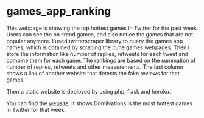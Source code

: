 # games_app_ranking

This webpage is showing the top hottest games in Twitter for the past week. Users can see the on-trend games, and also notice the games that are not popular anymore. I used twitterscraper library to query the games app names, which is obtained by scraping the itune games webpages. Then I store the information like number of replies, retweets for each tweet and combine them for each game. The rankings are based on the summation of number of replies, retweets and other measurements. The last column shows a link of another website that detects the fake reviews for that games. 

Then a static website is deployed by using php, flask and heroku.

You can find the [website](https://games-app-hotness.herokuapp.com/index.html). It shows DomiNations is the most hottest games in Twitter for that week.
